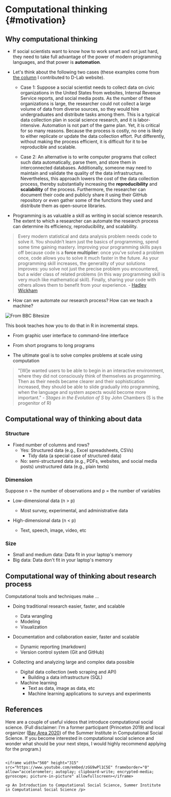 
# Computational thinking {#motivation}



## Why computational thinking 

- If social scientists want to know how to work smart and not just hard, they need to take full advantage of the power of modern programming languages, and that power is **automation**.

- Let's think about the following two cases (these examples come from [the column](https://dlab.berkeley.edu/blog/why-teaching-social-scientists-how-code-professional-important) I contributed to D-Lab website).

  - Case 1: Suppose a social scientist needs to collect data on civic organizations in the United States from websites, Internal Revenue Service reports, and social media posts. As the number of these organizations is large, the researcher could not collect a large volume of data from diverse sources, so they would hire undergraduates and distribute tasks among them. This is a typical data collection plan in social science research, and it is labor-intensive. Automation is not part of the game plan. Yet, it is critical for so many reasons. Because the process is costly, no one is likely to either replicate or update the data collection effort. Put differently, without making the process efficient, it is difficult for it to be reproducible and scalable. 

  - Case 2: An alternative is to write computer programs that collect such data automatically, parse them, and store them in interconnected databases. Additionally, someone may need to maintain and validate the quality of the data infrastructure. Nevertheless, this approach lowers the cost of the data collection process, thereby substantially increasing the **reproducibility** and **scalability** of the process. Furthermore, the researcher can document their code and publicly share it using their GitHub repository or even gather some of the functions they used and distribute them as open-source libraries. 
  
- Programming is as valuable a skill as writing in social science research. The extent to which a researcher can automate the research process can determine its efficiency, reproducibility, and scalability.
  
> Every modern statistical and data analysis problem needs code to solve it. You shouldn’t learn just the basics of programming, spend some time gaining mastery. Improving your programming skills pays off because code is a **force multiplier**: once you’ve solved a problem once, code allows you to solve it much faster in the future. As your programming skill increases, the generality of your solutions improves: you solve not just the precise problem you encountered, but a wider class of related problems (in this way programming skill is very much like mathematical skill). Finally, sharing your code with others allows them to benefit from your experience. - [Hadley Wickham](https://imstat.org/2014/12/16/hadley-wickham-impact-the-world-by-being-useful/) 

- How can we automate our research process? How can we teach a machine?

![From BBC Bitesize](https://bam.files.bbci.co.uk/bam/live/content/znmb87h/large)

This book teaches how you to do that in R in incremental steps. 

* From graphic user interface to command-line interface 

* From short programs to long programs 

* The ultimate goal is to solve complex problems at scale using computation 

> "[W]e wanted users to be able to begin in an interactive environment, where they did not consciously think of themselves as progamming. Then as their needs became clearer and their sophistication increased, they should be able to slide gradually into programming, when the language and system aspects would become more important." - *Stages in the Evolution of S* by John Chambers (S is the progenitor of R)

## Computational way of thinking about data 

### Structure 

- Fixed number of columns and rows?
  - Yes: Structured data (e.g., Excel spreadsheets, CSVs)
    - Tidy data (a special case of structured data)
  - No: semi-structured data (e.g., PDFs, websites, and social media posts)
        unstructured data (e.g., plain texts)

### Dimension

Suppose n = the number of observations and p = the number of variables 

- Low-dimensional data (n > p)
  - Most survey, experimental, and administrative data 

- High-dimensional data (n < p)
  - Text, speech, image, video, etc  

### Size 

- Small and medium data: Data fit in your laptop's memory 
- Big data: Data don't fit in your laptop's memory

## Computational way of thinking about research process

Computational tools and techniques make ... 

- Doing traditional research easier, faster, and scalable
  - Data wrangling 
  - Modeling 
  - Visualization 

- Documentation and collaboration easier, faster and scalable 
  - Dynamic reporting (markdown)
  - Version control system (Git and GitHub)

- Collecting and analyzing large and complex data possible 
  - Digital data collection (web scraping and API)
      - Building a data infrastructure (SQL)
  - Machine learning 
      - Text as data, image as data, etc 
      - Machine learning applications to surveys and experiments 
      
## References 

Here are a couple of useful videos that introduce computational social science. (Full disclaimer: I'm a former participant (Princeton 2019) and local organizer ([Bay Area 2020](https://sicss.io/2020/bay_area/)) of the Summer Institute in Computational Social Science. If you become interested in computational social science and wonder what should be your next steps, I would highly recommend applying for the program.)

```{=html}

<iframe width="560" height="315" src="https://www.youtube.com/embed/zGG9wPl1C5E" frameborder="0" allow="accelerometer; autoplay; clipboard-write; encrypted-media; gyroscope; picture-in-picture" allowfullscreen></iframe>

<p An Introduction to Computational Social Science, Summer Institute in Computational Social Science /p>

```
